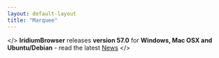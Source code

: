 ```yaml
---
layout: default-layout
title: "Marquee"
---
```


</> **IridiumBrowser** releases **version 57.0** for **Windows, Mac OSX and Ubuntu/Debian** - read the latest [News](/index.html#news "latest News") </>